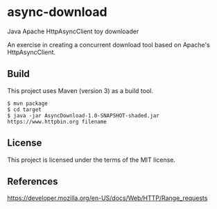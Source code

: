 # async-download
Java Apache HttpAsyncClient toy downloader

An exercise in creating a concurrent download tool based on Apache's HttpAsyncClient.


## Build

This project uses Maven (version 3) as a build tool.

```
$ mvn package
$ cd target
$ java -jar AsyncDownload-1.0-SNAPSHOT-shaded.jar https://www.httpbin.org filename
```

## License

This project is licensed under the terms of the MIT license.


## References

https://developer.mozilla.org/en-US/docs/Web/HTTP/Range_requests
